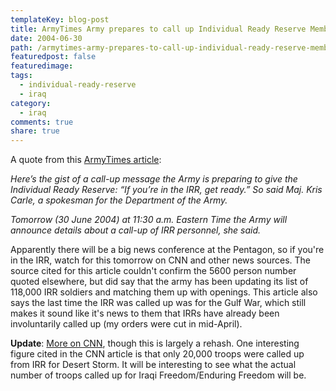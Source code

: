 ```yaml
---
templateKey: blog-post
title: ArmyTimes Army prepares to call up Individual Ready Reserve Members (this is news?)
date: 2004-06-30
path: /armytimes-army-prepares-to-call-up-individual-ready-reserve-members-this-is-news
featuredpost: false
featuredimage:
tags:
  - individual-ready-reserve
  - iraq
category:
  - iraq
comments: true
share: true
---
```


A quote from this [ArmyTimes article](http://www.armytimes.com/story.php?f=0-292925-3052676.php):

_Here’s the gist of a call-up message the Army is preparing to give the Individual Ready Reserve: “If you’re in the IRR, get ready.” So said Maj. Kris Carle, a spokesman for the Department of the Army._

_Tomorrow (30 June 2004) at 11:30 a.m. Eastern Time the Army will announce details about a call-up of IRR personnel, she said._

Apparently there will be a big news conference at the Pentagon, so if you're in the IRR, watch for this tomorrow on CNN and other news sources. The source cited for this article couldn't confirm the 5600 person number quoted elsewhere, but did say that the army has been updating its list of 118,000 IRR soldiers and matching them up with openings. This article also says the last time the IRR was called up was for the Gulf War, which still makes it sound like it's news to them that IRRs have already been involuntarily called up (my orders were cut in mid-April).

**Update**: [More on CNN](http://www.cnn.com/2004/US/06/29/pentagon.reserves/index.html), though this is largely a rehash. One interesting figure cited in the CNN article is that only 20,000 troops were called up from IRR for Desert Storm. It will be interesting to see what the actual number of troops called up for Iraqi Freedom/Enduring Freedom will be.
